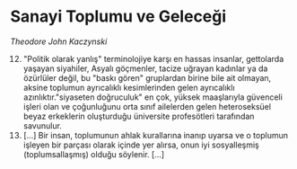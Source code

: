 # Sanayi Toplumu ve Geleceği

*Theodore John Kaczynski*

12. "Politik olarak yanlış" terminolojiye karşı en hassas insanlar, gettolarda
yaşayan siyahiler, Asyalı göçmenler, tacize uğrayan kadınlar ya da özürlüler
değil, bu "baskı gören" gruplardan birine bile ait olmayan, aksine toplumun
ayrıcalıklı kesimlerinden gelen ayrıcalıklı azınlıktır."siyaseten doğruculuk" en
çok, yüksek maaşlarıyla güvenceli işleri olan ve çoğunluğunu orta sınıf
ailelerden gelen heteroseksüel beyaz erkeklerin oluşturduğu üniversite
profesötleri tarafından savunulur.
24. [...] Bir insan, toplumunun ahlak kurallarına inanıp uyarsa ve o toplumun
işleyen bir parçası olarak içinde yer alırsa, onun iyi sosyalleşmiş
(toplumsallaşmış) olduğu söylenir. [...]
